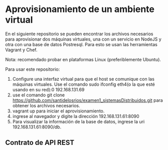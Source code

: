 <h1><b>Aprovisionamiento de un ambiente virtual</b></h1>

En el siguiente repositorio se pueden encontrar los archivos necesarios para aprovisionar dos máquinas virtuales, una con un servicio en NodeJS y otra con una base de datos Postresql. Para esto se usan las herramientas Vagrant y Chef. 

Nota: recomendado probar en plataformas Linux (preferiblemente Ubuntu).

Para usar este repositorio: 

1. Configure una interfaz virtual para que el host se comunique con las máquinas virtuales. Use el comando sudo ifconfig eth4(o la que esté usando en su red):0 192.168.131.69
2. use el comando git clone https://github.com/santidelosrios/examen1_sistemasDistribuidos.git para obtener los archivos necesarios. 
3. vagrant up para iniciar el aprovisionamiento.
4. ingrese al navegador y digite la dirección 192.168.131.61:8090
5. Para visualizar la información de la base de datos, ingrese la uri 192.168.131.61:8090/db.

<h2><b>Contrato de API REST</b></h2>
